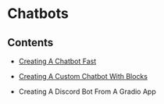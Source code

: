 # Chatbots

## Contents

- [Creating A Chatbot Fast](creating-a-chatbot-fast)

- [Creating A Custom Chatbot With Blocks](creating-a-custom-chatbot-with-blocks)

- Creating A Discord Bot From A Gradio App
